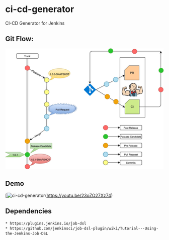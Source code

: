 # ci-cd-generator
CI-CD Generator for Jenkins

## Git Flow:
![Git FLow](images/gitFlow.jpg)

## Demo

[![ci-cd-generator](https://i.ytimg.com/vi/23oZO27Xz74/1.jpg)(https://youtu.be/23oZO27Xz74)

## Dependencies
	* https://plugins.jenkins.io/job-dsl
	* https://github.com/jenkinsci/job-dsl-plugin/wiki/Tutorial---Using-the-Jenkins-Job-DSL
